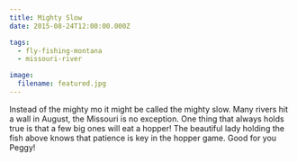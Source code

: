 ```yaml
---
title: Mighty Slow
date: 2015-08-24T12:00:00.000Z

tags:
  - fly-fishing-montana
  - missouri-river

image:
  filename: featured.jpg
---
```


Instead of the mighty mo it might be called the mighty slow. Many rivers hit a wall in August, the Missouri is no exception. One thing that always holds true is that a few big ones will eat a hopper! The beautiful lady holding the fish above knows that patience is key in the hopper game. Good for you Peggy!
